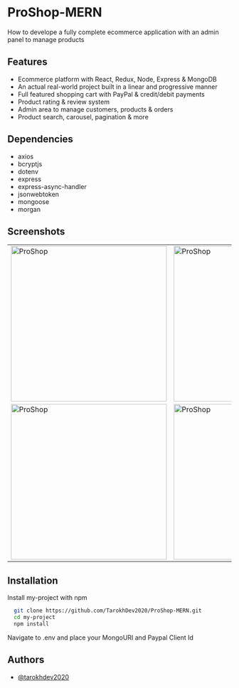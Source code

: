 
# ProShop-MERN

How to develope a fully complete ecommerce application with an admin panel to manage products




## Features

- Ecommerce platform with React, Redux, Node, Express & MongoDB
- An actual real-world project built in a linear and progressive manner
- Full featured shopping cart with PayPal & credit/debit payments
- Product rating & review system
- Admin area to manage customers, products & orders
- Product search, carousel, pagination & more


## Dependencies

 - axios
 - bcryptjs
 - dotenv
 - express
 - express-async-handler
 - jsonwebtoken
 - mongoose
 - morgan

## Screenshots
<!-- <img src="https://user-images.githubusercontent.com/72879576/174017883-511a7bf2-14c4-41a5-9d54-bb85fc5ce7be.png" alt="ProShop" width="250"/>
<img src="https://user-images.githubusercontent.com/72879576/174017912-96b20714-4948-400d-adc7-acc9bb6c0016.png" alt="ProShop" width="250"/>
<img src="https://user-images.githubusercontent.com/72879576/174017932-4e259866-3822-4a4c-8dca-a8e7048dc938.png" alt="ProShop" width="250"/>
<img src="https://user-images.githubusercontent.com/72879576/174017944-8fd1a973-cb18-44d0-8bc0-fdf2e5fb31ed.png" alt="ProShop" width="250"/>
<img src="https://user-images.githubusercontent.com/72879576/174017958-1af0ca07-899f-44ce-a138-31d46edb21e2.png" alt="ProShop" width="250"/>

<img src="https://user-images.githubusercontent.com/72879576/174017965-fa6cc366-0ee6-47d8-bab0-c1923bcb4dc9.png" alt="ProShop" width="250"/>

<img src="https://user-images.githubusercontent.com/72879576/174017980-c8a22c10-5363-476f-84ec-cc930a2c665b.png" alt="ProShop" width="250"/>

<img src="https://user-images.githubusercontent.com/72879576/174017995-acb92965-4005-4946-8523-44c636765e5c.png" alt="ProShop" width="250"/>

<img src="https://user-images.githubusercontent.com/72879576/174018009-8ccef28d-95f4-43e0-8d49-42c343f028af.png" alt="ProShop" width="250"/>

<img src="https://user-images.githubusercontent.com/72879576/174018020-42258362-9597-44c3-adf2-10469cf6f039.png" alt="ProShop" width="250"/>

<img src="https://user-images.githubusercontent.com/72879576/174018034-61515c7a-e97d-4887-830b-dee3371a5eff.png" alt="ProShop" width="250"/> -->

<table>
 <tr>
  <td>
   <img src="https://user-images.githubusercontent.com/72879576/174017883-511a7bf2-14c4-41a5-9d54-bb85fc5ce7be.png" alt="ProShop" width="350px" />
  </td>
  <td>
   <img src="https://user-images.githubusercontent.com/72879576/174017912-96b20714-4948-400d-adc7-acc9bb6c0016.png" alt="ProShop" width="350px" />
  </td>
  <td>
   <img src="https://user-images.githubusercontent.com/72879576/174017932-4e259866-3822-4a4c-8dca-a8e7048dc938.png" alt="ProShop" width="350px" />
  </td>
  <td>
   <img src="https://user-images.githubusercontent.com/72879576/174017944-8fd1a973-cb18-44d0-8bc0-fdf2e5fb31ed.png" alt="ProShop" width="350px" />
  </td>
  <td>
   <img src="https://user-images.githubusercontent.com/72879576/174017958-1af0ca07-899f-44ce-a138-31d46edb21e2.png" alt="ProShop" width="350px" />
  </td>
  <td></td>
 </tr>
 <tr>
  <td>
   <img src="https://user-images.githubusercontent.com/72879576/174017980-c8a22c10-5363-476f-84ec-cc930a2c665b.png" alt="ProShop" width="350px" />
  </td>
  <td>
   <img src="https://user-images.githubusercontent.com/72879576/174017995-acb92965-4005-4946-8523-44c636765e5c.png" alt="ProShop" width="350px" />
  </td>
  <td>
   <img src="https://user-images.githubusercontent.com/72879576/174018009-8ccef28d-95f4-43e0-8d49-42c343f028af.png" alt="ProShop" width="350px" />
  </td>
  <td>
   <img src="https://user-images.githubusercontent.com/72879576/174018020-42258362-9597-44c3-adf2-10469cf6f039.png" alt="ProShop" width="350px" />
  </td>
  <td>
   <img src="https://user-images.githubusercontent.com/72879576/174018020-42258362-9597-44c3-adf2-10469cf6f039.png" alt="ProShop" width="350px" />
  </td>
  <td>
   <img src="https://user-images.githubusercontent.com/72879576/174018034-61515c7a-e97d-4887-830b-dee3371a5eff.png" alt="ProShop" width="350px" />
  </td>
 </tr>
</table>


## Installation

Install my-project with npm

```bash
  git clone https://github.com/TarokhDev2020/ProShop-MERN.git
  cd my-project
  npm install
```
Navigate to .env and place your MongoURI and Paypal Client Id

## Authors

- [@tarokhdev2020](https://www.github.com/TarokhDev2020)

